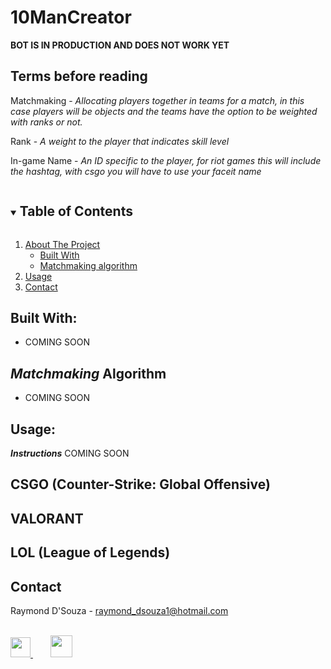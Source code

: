 
# 10ManCreator

<!-- LOGO -->
<p align="center">

  **BOT IS IN PRODUCTION AND DOES NOT WORK YET**

## Terms before reading
<p id="matchmaking">Matchmaking - <i>Allocating players together in teams for a match, in this case players will be objects and the teams have the option to be weighted with ranks or not.</i></p>

<p id="rank">Rank - <i>A weight to the player that indicates skill level</i></p>

<p id="in-game-name">In-game Name - <i>An ID specific to the player, for riot games this will include the hashtag, with csgo you will have to use your faceit name</i></p>

<!-- TABLE OF CONTENTS -->
<details open="open">
  <summary><h2 style="display: inline-block">Table of Contents</h2></summary>
  <ol>
    <li>
      <a href="#about-the-project">About The Project</a>
      <ul>
        <li><a href="#built-with">Built With</a></li>
        <li><a href="#matchmaking-algorithm">Matchmaking algorithm</a></li>
      </ul>
    </li>
    <li><a href="#usage">Usage</a></li>
    <li><a href="#contact">Contact</a></li>
  </ol>
</details>


## Built With:
- COMING SOON




## <dfn title="Allocating players together in teams for a match, in this case players will be objects and the teams have the option to be weighted with ranks or not.">Matchmaking</dfn> Algorithm
- COMING SOON
<!---
- - Algorithm for Matchmaking without rank
- Algorithm for Matchmaking with rank) -->


<div id="usage"></div>
<h2> Usage: </h2>

<i><b>Instructions</b></i>
 COMING SOON
<!--
- Install Discord bot to server
- Specify 10 Mans text channel
- Use command ```!call {game name abbreviation}``` to start a 10 man  (use the short term name used above in the brackets '(game)' eg. !call csgo, !call val, etc, capitals don't matter with game)
  - To cancel a to man at any time, just type ```!cancel {game name}``` 
- At least 10 people must react to the bot when it calls for players
- For ranked:
  - Do ```!ranked```   
  - Once everyone has reacted, If players are using the bot for this game for the **first time** then players will individually have to input their ranks using ```!rank {game name abbreviation} {rank}```, players that have already done this previously for the game being played **do not have to do it again**, ranks are saved and also updated. If you do change your rank name, then you would have to update your rank, again using the same command ```!rank {game name abbreviation} {rank}``` (use the short term name used above in the brackets '(game)' eg. !rank csgo RaY_aus, !rank val Ray#FPDG, !rank lol RayAUS#OCE etc, capitals matter with ranks)
  -  _Again I need to emphasise that_ **csgo** _being the exception that the_ **bot will only take faceit names**, **even if you don't have a faceit rank**, _because it can find your the steam account connected to that faceit account_
  - **Click the accept tick** the bot will output in the chat and teams will be created with generated team names
  - 
- For unranked:
  - Do ```!unranked```  
  - Click the accept tick the bot will output in the chat and teams will be created with generated team names
- Generated teams will be shown in the text chat, and also the uncertainty in elo (if ranked) 
- Have Fun! :slightly_smiling_face:, Also see <a href="#Comands">Commands</a> for more commands

**NOTE** 
<br>
- _TO USE THIS PROGRAM **WITH RANKS**, IT REQUIRES YOUR RANKS THAT YOU INPUT MUST BE PUBLIC FOR WEBSITES LIKE tracker.gg or csgostats.gg, MORE INFORMATION PROVIDED BELOW WHEN YOU **CLICK ON THE GAME BELOW** TO SEE THE PROCESS ON **HOW THE RANKS ARE RETRIEVED**_




_ONLY ONE INSTANCE OF EACH GAME CAN BE USED AT A TIME. Eg. CSGO AND VAL CAN RUN 10 MANS AT THE SAME TIME, BUT NOT 2 CSGO 10 MANS (ON THE SAME SERVER) _

<ol>
    Game Ranks Supported
    COMING SOON
   
    <ul>
      <li><a href="#CSGO">Counter-Strike: Global Offensive (CSGO)</a></li>
      <li><a href="#VAL">VALORANT (VAL)</a></li>
      <li><a href="#LOL">League of Legends (LOL)</a></li>
      <li><a href="#R6">Rainbow Six Siege (R6)</a></li>
    </ul>
    <br>
    <br>
</ol>

-->
## CSGO (Counter-Strike: Global Offensive)

## VALORANT
## LOL (League of Legends)


<!-- CONTACT -->
<div id="contact">
  <h2>Contact </h2> 

Raymond D'Souza - raymond_dsouza1@hotmail.com
<br>
<br>

<a  href="https://linkedin.com/in/raymond-dsouza">
<img height="32" width="32" src="https://www.iconsdb.com/icons/preview/white/linkedin-xxl.png"/> 
</a>
&nbsp&nbsp&nbsp&nbsp&nbsp&nbsp
<a href="https://www.hackerrank.com/raymond_dsouza1">
<img height="35" width="35" src="https://i.ibb.co/LzHw3hm/hackerrank-1.png"/>  

</div>
